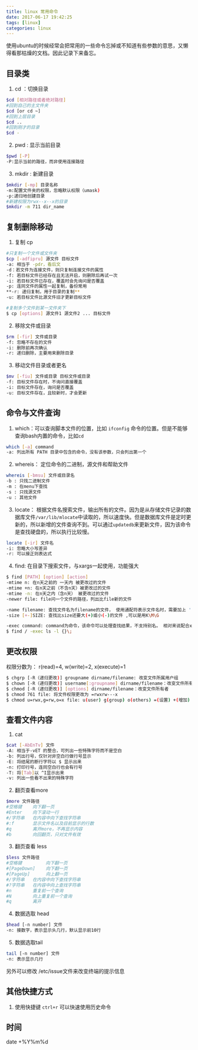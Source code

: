 ```yaml
---
title: linux 常用命令
date: 2017-06-17 19:42:25
tags: [linux]
categories: linux
---
```


使用ubuntu的时候经常会把常用的一些命令忘掉或不知道有些参数的意思，又懒得看那枯燥的文档。因此记录下来备忘。<br>
<!-- more -->
## 目录类
1. cd ：切换目录
``` bash
$cd [相对路径或者绝对路径]
#回到自己的主文件夹
$cd [or cd ~]
#回到上层目录
$cd ..
#回到刚才的目录
$cd -
```
2. pwd : 显示当前目录
```bash
$pwd [-P]
-P:显示当前的路径，而非使用连接路径
```
3. mkdir : 新建目录
```bash
$mkdir [-mp] 目录名称
-m:配置文件夹的权限，忽略默认权限（umask)
-p:递归地创建目录
#新建权限为rwx--x--x的目录
$mkdir -m 711 dir_name
```
## 复制删除移动
1. 复制 cp
```bash
#只复制一个文件或文件夹
$cp [-adfipru] 源文件 目标文件
-a: 相当于 -pdr，看后文
-d：若文件为连接文件，则只复制连接文件的属性
-f: 若目标文件已经存在且无法开启，则删除后再试一次
-i: 若目标文件已存在，覆盖时会先询问是否覆盖
-p: 连同文件的属性一起复制，备份常用
**-r: 递归复制，用于目录的复制**
-u: 若目标文件比源文件旧才更新目标文件

#复制多个文件到某一文件夹下
$ cp [options] 源文件1 源文件2 ... 目标文件
```
2. 移除文件或目录
```bash
$rm [-fir] 文件或目录
-f: 忽略不存在的文件
-i: 删除前再次确认
-r: 递归删除，主要用来删除目录
```
3. 移动文件目录或者更名
```bash
$mv [-fiu] 文件或目录 目标文件或目录
-f: 目标文件存在时，不询问直接覆盖
-i: 目标文件存在，询问是否覆盖
-u: 目标文件存在，且较新时，才会更新
```
## 命令与文件查询
1. which：可以查询脚本文件的位置，比如 `ifconfig` 命令的位置。但是不能够查询bash内置的命令，比如`cd`
```bash
which [-a] command
-a: 列出所有 PATH 目录中包含的命令，没有该参数，只会列出第一个
```
2. whereis： 定位命令的二进制，源文件和帮助文件
```bash
whereis [-bmsu] 文件或目录名
-b : 只找二进制文件
-m : 在menu下查找
-s : 只找源文件
-u : 其他文件
```
3. locate： 根据文件名搜索文件，输出所有的文件。因为是从存储文件记录的数据库文件`/var/lib/mlocate`中读取的，所以速度快。但是数据库文件是定时更新的，所以新增的文件查询不到。可以通过`updatedb`来更新文件，因为该命令是查找硬盘的，所以执行比较慢。
```bash
locate [-ir] 文件名
-i: 忽略大小写差异
-r: 可以接正则表达式
```
4. find: 在目录下搜索文件，与xargs一起使用，功能强大
```bash
$ find [PATH] [option] [action]
-mtime n: 在n天之前的 一天内 被更改过的文件
-mtime +n: 在n天之前（不含n天）被更改过的文件
-mtime -n: 在n天之内（含n天） 被更改过的文件
-newer file: file问一个文件的路径，列出比file新的文件

-name filename: 查找文件名为filename的文件， 使用通配符表示文件名时，需要加上 ''
-size [+-]SIZE: 查找比size还要大(+)或小(-)的文件 ,可以是用K\M\G

-exec command: command为命令，该命令可以处理查找结果，不支持别名。 相对来说配合xargs更强大
$ find / -exec ls -l {}\;

```
## 更改权限
权限分数为： r(read)=4, w(write)=2, x(execute)=1
```bash
$ chgrp [-R（递归更改)] groupname dirname/filename: 改变文件所属用户组
$ chown [-R（递归更改)] username[:groupname] dirname/filename：改变文件所有者
$ chmod [-R（递归更改)] [options] dirname/filename：改变文件所有者
$ chmod 761 file: 将文件权限更改为 =rwxrw---x
$ chmod u=rwx,g=rw,o=x file: u(user) g(group) o(others) =(设置) +(增加) -(取消)

```


## 查看文件内容
1. cat
```bash
$cat [-AbEnTv] 文件
-A: 相当于-vET 的整合，可列出一些特殊字符而不是空白
-b: 列出行号，仅针对非空白行做行号显示
-E: 将结尾的断行字符以 $ 显示出来
-n: 打印行号，连同空白行也会有行号
-T: 将[Tab]以 ^I显示出来
-v: 列出一些看不出来的特殊字符
```
2. 翻页查看more
```bash
$more 文件路径
#空格键    向下翻一页
#Enter    向下滚动一行
#/字符串   在内容中向下查找字符串
#:f       显示文件名以及目前显示的行数
#q        离开more，不再显示内容
#b        向回翻页，只对文件有效
```
3. 翻页查看 less
```bash
$less 文件路径
#空格键         向下翻一页
#[PageDown]    向下翻一页
#[PageUp]      向上翻一页
#/字符串   在内容中向下查找字符串
#?字符串   在内容中向上查找字符串
#n        重复前一个查询
#N        向上重复前一个查询
#q        离开
````
4. 数据选取 head
```bash
$head [-n number] 文件
-n: 接数字，表示显示头几行，默认显示前10行
```
5. 数据选取tail
```bash
tail [-n number] 文件
-n: 表示显示几行
```
另外可以修改 /etc/issue文件来改变终端的提示信息

## 其他快捷方式
1. 使用快捷键 `ctrl+r` 可以快速使用历史命令


## 时间
date +%Y%m%d